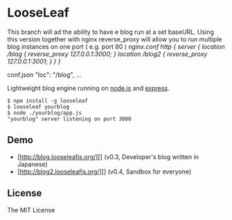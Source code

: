# LooseLeaf

This branch will ad the ability to have e blog run at a set baseURL.
Using this version together with nginx reverse_proxy will allow you to run multiple blog instances on one port ( e.g. port 80 )
<cite>
  nginx.conf 
  http {
    server {
    location /blog {
      reverse_proxy 127.0.0.1:3000;
    }
    location /blog2 {
      reverse_proxy 127.0.0.1:3001;
    }
    }
  }

  conf.json
    "loc": "/blog", ...

</cite>

Lightweight blog engine running on [node.js][] and [express][].

	$ npm install -g looseleaf
	$ looseleaf yourblog
	$ node ./yourblog/app.js
	"yourblog" server listening on port 3000

[node.js]: http://nodejs.org/
[express]: http://expressjs.com/

## Demo

* [http://blog.looseleafjs.org/][] (v0.3, Developer's blog written in Japanese)
* [http://blog2.looseleafjs.org/][] (v0.4, Sandbox for everyone)

[http://blog.looseleafjs.org/]: http://blog.looseleafjs.org/
[http://blog2.looseleafjs.org/]: http://blog2.looseleafjs.org/

## License 

The MIT License

